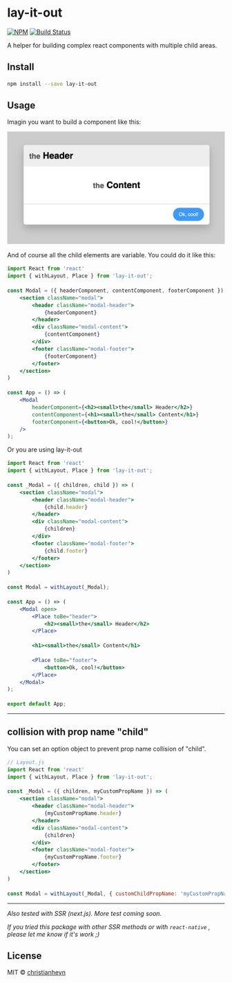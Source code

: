 # lay-it-out

[![NPM](https://img.shields.io/npm/v/lay-it-out.svg)](https://www.npmjs.com/package/lay-it-out) [![Build Status](https://travis-ci.org/christianheyn/lay-it-out.svg?branch=master)](https://travis-ci.org/christianheyn/lay-it-out)

A helper for building complex react components with multiple child areas.

## Install

```bash
npm install --save lay-it-out
```

## Usage

Imagin you want to build a component like this:

![Modal example image](./assets/modal-example.png)

And of course all the child elements are variable.
You could do it like this:



```jsx
import React from 'react'
import { withLayout, Place } from 'lay-it-out';

const Modal = ({ headerComponent, contentComponent, footerComponent }) => (
    <section className="modal">
        <header className="modal-header">
            {headerComponent}
        </header>
        <div className="modal-content">
            {contentComponent}
        </div>
        <footer className="modal-footer">
            {footerComponent}
        </footer>
    </section>
)

const App = () => (
    <Modal
        headerComponent={<h2><small>the</small> Header</h2>}
        contentComponent={<h1><small>the</small> Content</h1>}
        footerComponent={<button>Ok, cool!</button>}
    />
);
```

Or you are using lay-it-out
```jsx
import React from 'react'
import { withLayout, Place } from 'lay-it-out';

const _Modal = ({ children, child }) => (
    <section className="modal">
        <header className="modal-header">
            {child.header}
        </header>
        <div className="modal-content">
            {children}
        </div>
        <footer className="modal-footer">
            {child.footer}
        </footer>
    </section>
)

const Modal = withLayout(_Modal);

const App = () => (
    <Modal open>
        <Place toBe="header">
            <h2><small>the</small> Header</h2>
        </Place>

        <h1><small>the</small> Content</h1>

        <Place toBe="footer">
            <button>Ok, cool!</button>
        </Place>
    </Modal>
);

export default App;
```
___

## collision with prop name "child"
You can set an option object to prevent prop name collision of "child".
```jsx
// Layout.js
import React from 'react'
import { withLayout, Place } from 'lay-it-out';

const _Modal = ({ children, myCustomPropName }) => (
    <section className="modal">
        <header className="modal-header">
            {myCustomPropName.header}
        </header>
        <div className="modal-content">
            {children}
        </div>
        <footer className="modal-footer">
            {myCustomPropName.footer}
        </footer>
    </section>
)

const Modal = withLayout(_Modal, { customChildPropName: 'myCustomPropName' });
```

___

_Also tested with SSR (next.js). More test coming soon._

_If you tried this package with other SSR methods or with `react-native` , please let me know if it's work ;)_



## License

MIT © [christianheyn](https://github.com/christianheyn)
